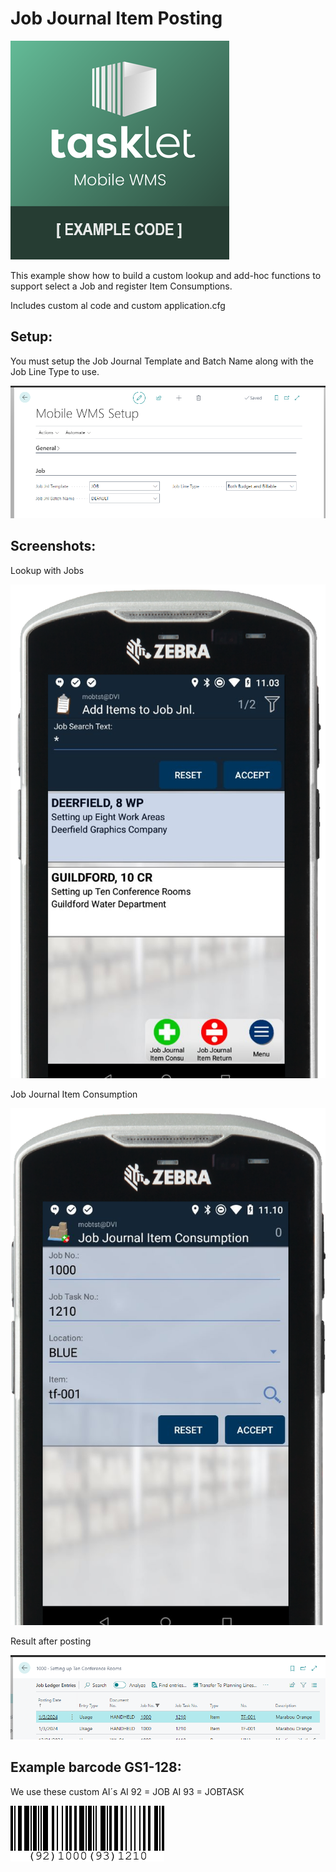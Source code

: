 
<h1>Job Journal Item Posting</h1>

![Alt text](gfx/applogo.png)


This example show how to build a custom lookup and add-hoc functions to support select a Job and register Item Consumptions.
<p>
Includes custom al code and custom application.cfg
<p>

<h2>Setup:</h2>
You must setup the Job Journal Template and Batch Name along with the Job Line Type to use.

![Alt text](gfx/image.png)

<h2>Screenshots:</h2>

Lookup with Jobs

![Alt text](gfx/image2.png)

Job Journal Item Consumption

![Alt text](gfx/image3.png)

Result after posting

![Alt text](gfx/image4.png)


<h2>Example barcode GS1-128:</h2>

We use these custom AI´s
AI 92 = JOB
AI 93 = JOBTASK

![Alt text](gfx/barcode.png)
